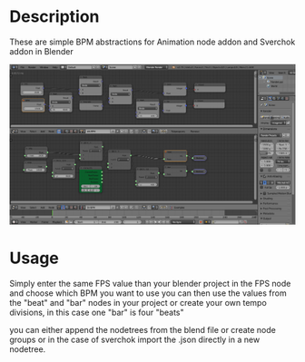 Description
===========

These are simple BPM abstractions for Animation node addon and Sverchok addon in Blender

![](screenshot.png)

Usage
=====

Simply enter the same FPS value than your blender project in the FPS node and choose which BPM you want to use
you can then use the values from the "beat" and "bar" nodes in your project or create your own tempo divisions, in this case one "bar" is four "beats"

you can either append the nodetrees from the blend file or create node groups or in the case of sverchok import the .json directly in a new nodetree.